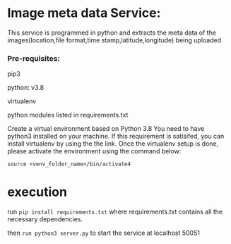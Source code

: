 # Image meta data Service:

This service is programmed in python and extracts the meta data of the images(location,file format,time stamp,latitude,longitude) being uploaded 

### Pre-requisites:

pip3

python: v3.8

virtualenv

python modules listed in requirements.txt

Create a virtual environment based on Python 3.8
You need to have python3 installed on your machine. If this requirement is satisifed, you can install virtualenv by using the the link.
Once the virtualenv setup is done, please activate the environment using the command below:

```source <venv_folder_name>/bin/activate4```

# execution
run ```pip install requirements.txt```
where requirements.txt contains all the necessary dependencies.

then ```run python3 server.py``` to start the service at localhost 50051
